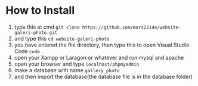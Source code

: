 # How to Install
1. type this at cmd
   ```git clone https://github.com/mars22144/website-galeri-photo.git```
2. and type this
   ```cd website-galeri-photo```
3. you have entered the file directory, then type this to open Visual Studio Code
   ```code .```
4. open your Xampp or Laragon or whatever and run mysql and apache
5. open your browser and type ```localhost/phpmyadmin```
6. make a database with name ```gallery_photo```
7. and then import the database(the database file is in the database folder)
